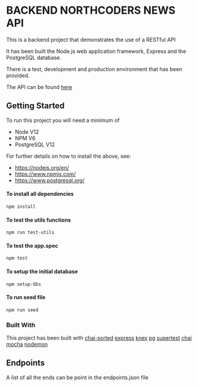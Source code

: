 # BACKEND NORTHCODERS NEWS API

This is a backend project that demonstrates the use of a RESTful API

It has been built the Node.js web application framework, Express and the PostgreSQL database.

There is a test, development and production environment that has been provided.

The API can be found [here](https://nc-news-odishon.herokuapp.com/api)

## Getting Started

To run this project you will need a minimum of

- Node V12
- NPM V6
- PostgreSQL V12

For further details on how to install the above, see:

- https://nodejs.org/en/
- https://www.npmjs.com/
- https://www.postgresql.org/

#### To install all dependencies

```
npm install
```

#### To test the utils functions

```
npm run test-utils
```

#### To test the app.spec

```
npm test
```

#### To setup the initial database

```
npm setup-dbs
```

#### To run seed file

```
npm run seed
```

### Built With

This project has been built with
[chai-sorted](https://www.chaijs.com/plugins/chai-sorted/)
[express](https://www.progress.com/tutorials/jdbc/connect-to-postgresql-on-heroku-using-odbc-and-jdbc-drivers)
[knex](http://knexjs.org/)
[pg](https://www.postgresql.org/)
[supertest](https://www.npmjs.com/package/supertest)
[chai](https://www.chaijs.com/)
[mocha](https://mochajs.org/)
[nodemon](https://nodemon.io/)

## Endpoints

A list of all the ends can be point in the endpoints.json file
